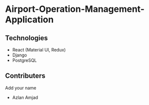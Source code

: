 # Airport-Operation-Management-Application

## Technologies
- React (Material UI, Redux)
- Django
- PostgreSQL

## Contributers

Add your name

- Azlan Amjad
